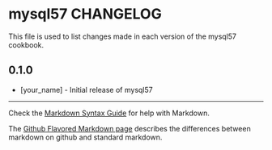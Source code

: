 # mysql57 CHANGELOG

This file is used to list changes made in each version of the mysql57 cookbook.

## 0.1.0
- [your_name] - Initial release of mysql57

- - -
Check the [Markdown Syntax Guide](http://daringfireball.net/projects/markdown/syntax) for help with Markdown.

The [Github Flavored Markdown page](http://github.github.com/github-flavored-markdown/) describes the differences between markdown on github and standard markdown.
